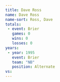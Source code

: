 ```yaml
---
title: Dave Ross
name: Dave Ross
name-sort: Ross, Dave
totals:
 - event: Brier
   games: 0
   wins: 0
   losses: 0
years:
 - year: 1995
   event: Brier
   team: "NB"
   position: Alternate
vs:
---
```

